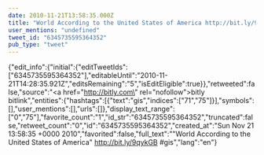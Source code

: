 ```yaml
---
date: 2010-11-21T13:58:35.000Z
title: "World According to the United States of America http://bit.ly/9qykGB #gis″"
user_mentions: "undefined"
tweet_id: "6345735595364352"
pub_type: "tweet"
---
```

{"edit_info":{"initial":{"editTweetIds":["6345735595364352"],"editableUntil":"2010-11-21T14:28:35.921Z","editsRemaining":"5","isEditEligible":true}},"retweeted":false,"source":"<a href=\"http://bitly.com\" rel=\"nofollow\">bitly bitlink</a>","entities":{"hashtags":[{"text":"gis","indices":["71","75"]}],"symbols":[],"user_mentions":[],"urls":[]},"display_text_range":["0","75"],"favorite_count":"1","id_str":"6345735595364352","truncated":false,"retweet_count":"0","id":"6345735595364352","created_at":"Sun Nov 21 13:58:35 +0000 2010","favorited":false,"full_text":"\"World According to the United States of America\" http://bit.ly/9qykGB #gis","lang":"en"}
